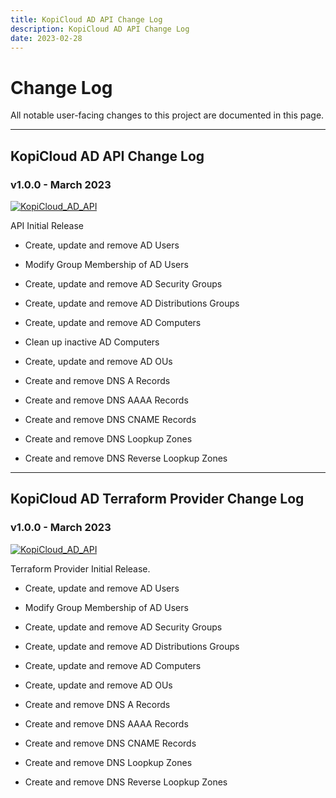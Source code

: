 ```yaml
---
title: KopiCloud AD API Change Log
description: KopiCloud AD API Change Log
date: 2023-02-28
---
```


# Change Log

All notable user-facing changes to this project are documented in this page.

----

## KopiCloud AD API Change Log

### v1.0.0 - March 2023

[![KopiCloud_AD_API](https://img.shields.io/badge/kopiCloud_ad-v1.0+-blueviolet.svg)](https://www.kopicloud-ad-api.com)

API Initial Release

- Create, update and remove AD Users

- Modify Group Membership of AD Users

- Create, update and remove AD Security Groups

- Create, update and remove AD Distributions Groups

- Create, update and remove AD Computers

- Clean up inactive AD Computers

- Create, update and remove AD OUs

- Create and remove DNS A Records

- Create and remove DNS AAAA Records

- Create and remove DNS CNAME Records

- Create and remove DNS Loopkup Zones

- Create and remove DNS Reverse Loopkup Zones

----

## KopiCloud AD Terraform Provider Change Log

### v1.0.0 - March 2023

[![KopiCloud_AD_API](https://img.shields.io/badge/kopiCloud_ad-v1.0+-blueviolet.svg)](https://www.kopicloud-ad-api.com)

Terraform Provider Initial Release.

- Create, update and remove AD Users

- Modify Group Membership of AD Users

- Create, update and remove AD Security Groups

- Create, update and remove AD Distributions Groups

- Create, update and remove AD Computers

- Create, update and remove AD OUs

- Create and remove DNS A Records

- Create and remove DNS AAAA Records

- Create and remove DNS CNAME Records

- Create and remove DNS Loopkup Zones

- Create and remove DNS Reverse Loopkup Zones
